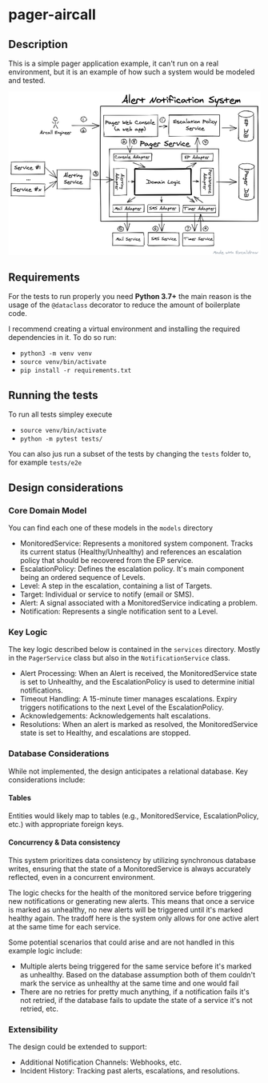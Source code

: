 # pager-aircall

## Description
This is a simple pager application example, it can't run on a real environment, but it is an example of 
how such a system would be modeled and tested.

![Architecture of the Alert Notification System](architecture-diagram.png)

## Requirements
For the tests to run properly you need **Python 3.7+** the main reason is the usage of the `@dataclass` decorator to 
reduce the amount of boilerplate code.

I recommend creating a virtual environment and installing the required dependencies in it. To do so run:

- `python3 -m venv venv`
- `source venv/bin/activate`
- `pip install -r requirements.txt`

## Running the tests
To run all tests simpley execute
- `source venv/bin/activate`
- `python -m pytest tests/`

You can also jus run a subset of the tests by changing the `tests` folder to, for example `tests/e2e`

## Design considerations

### Core Domain Model
You can find each one of these models in the `models`  directory
- MonitoredService: Represents a monitored system component. Tracks its current status (Healthy/Unhealthy) and references an escalation policy that should be recovered from the EP service.
- EscalationPolicy: Defines the escalation policy. It's main component being an ordered sequence of Levels.
- Level: A step in the escalation, containing a list of Targets.
- Target: Individual or service to notify (email or SMS).
- Alert: A signal associated with a MonitoredService indicating a problem.
- Notification: Represents a single notification sent to a Level.

### Key Logic
The key logic described below is contained in the `services` directory. Mostly in the `PagerService` class but also in the `NotificationService` class.

- Alert Processing: When an Alert is received, the MonitoredService state is set to Unhealthy, and the EscalationPolicy is used to determine initial notifications.
- Timeout Handling: A 15-minute timer manages escalations. Expiry triggers notifications to the next Level of the EscalationPolicy.
- Acknowledgements: Acknowledgements halt escalations.
- Resolutions: When an alert is marked as resolved, the MonitoredService state is set to Healthy, and escalations are stopped.

### Database Considerations

While not implemented, the design anticipates a relational database. Key considerations include:

#### Tables
Entities would likely map to tables (e.g., MonitoredService, EscalationPolicy, etc.) with appropriate foreign keys.

#### Concurrency & Data consistency
This system prioritizes data consistency by utilizing synchronous database writes, ensuring that the state of a MonitoredService is always accurately reflected, even in a concurrent environment.

The logic checks for the health of the monitored service before triggering new notifications or generating new alerts. This means that once a service is marked as unhealthy, no new alerts will be triggered until it's marked healthy again. The tradoff here is the system only allows for one active alert at the same time for each service.

Some potential scenarios that could arise and are not handled in this example logic include:

- Multiple alerts being triggered for the same service before it's marked as unhealthy. Based on the database assumption both of them couldn't mark the service as unhealthy at the same time and one would fail
- There are no retries for pretty much anything, if a notification fails it's not retried, if the database fails to update the state of a service it's not retried, etc.

### Extensibility

The design could be extended to support:

- Additional Notification Channels: Webhooks, etc.
- Incident History: Tracking past alerts, escalations, and resolutions.
